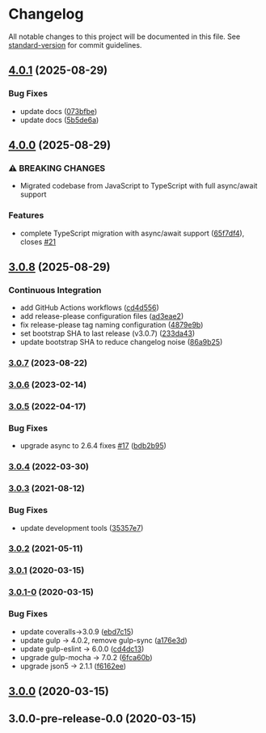 # Changelog

All notable changes to this project will be documented in this file. See [standard-version](https://github.com/conventional-changelog/standard-version) for commit guidelines.

## [4.0.1](https://github.com/billchurch/read-config-ng/compare/v4.0.0...v4.0.1) (2025-08-29)


### Bug Fixes

* update docs ([073bfbe](https://github.com/billchurch/read-config-ng/commit/073bfbe08074e736ddee6d9f07c5d64c9c8b40bf))
* update docs ([5b5de6a](https://github.com/billchurch/read-config-ng/commit/5b5de6a10cab75d605773e8a6c1a047427919d69))

## [4.0.0](https://github.com/billchurch/read-config-ng/compare/v3.0.8...v4.0.0) (2025-08-29)


### ⚠ BREAKING CHANGES

* Migrated codebase from JavaScript to TypeScript with full async/await support

### Features

* complete TypeScript migration with async/await support ([65f7df4](https://github.com/billchurch/read-config-ng/commit/65f7df403d90c84b7e1bbb722957eec705946b48)), closes [#21](https://github.com/billchurch/read-config-ng/issues/21)

## [3.0.8](https://github.com/billchurch/read-config-ng/compare/v3.0.7...v3.0.8) (2025-08-29)


### Continuous Integration

* add GitHub Actions workflows ([cd4d556](https://github.com/billchurch/read-config-ng/commit/cd4d55622f2515d68e2166ad184c1d6078affef7))
* add release-please configuration files ([ad3eae2](https://github.com/billchurch/read-config-ng/commit/ad3eae2bf3befc2a8261c82bd52751db3076c954))
* fix release-please tag naming configuration ([4879e9b](https://github.com/billchurch/read-config-ng/commit/4879e9b20c660ddedf5cb5f12b8cc2a3c0a0e676))
* set bootstrap SHA to last release (v3.0.7) ([233da43](https://github.com/billchurch/read-config-ng/commit/233da4361571c51ced3a7a94f748e2dc4f9404af))
* update bootstrap SHA to reduce changelog noise ([86a9b25](https://github.com/billchurch/read-config-ng/commit/86a9b25294169c0bf7d81fa22f44246488d6fee5))

### [3.0.7](https://github.com/billchurch/read-config-ng/compare/v3.0.6...v3.0.7) (2023-08-22)

### [3.0.6](https://github.com/billchurch/read-config-ng/compare/v3.0.5...v3.0.6) (2023-02-14)

### [3.0.5](https://github.com/billchurch/read-config-ng/compare/v3.0.4...v3.0.5) (2022-04-17)


### Bug Fixes

* upgrade async to 2.6.4 fixes [#17](https://github.com/billchurch/read-config-ng/issues/17) ([bdb2b95](https://github.com/billchurch/read-config-ng/commit/bdb2b95090d56bbdc1fede5e3918b2aeba6343a5))

### [3.0.4](https://github.com/billchurch/read-config-ng/compare/v3.0.3...v3.0.4) (2022-03-30)

### [3.0.3](https://github.com/billchurch/read-config-ng/compare/v3.0.2...v3.0.3) (2021-08-12)

### Bug Fixes

* update development tools ([35357e7](https://github.com/billchurch/read-config-ng/commit/35357e767739c23568401697580c2c477b10014a))

### [3.0.2](https://github.com/billchurch/read-config-ng/compare/v3.0.1...v3.0.2) (2021-05-11)

### [3.0.1](https://github.com/billchurch/read-config-ng/compare/v3.0.1-0...v3.0.1) (2020-03-15)

### [3.0.1-0](https://github.com/billchurch/read-config-ng/compare/v3.0.0...v3.0.1-0) (2020-03-15)


### Bug Fixes

* update coveralls->3.0.9 ([ebd7c15](https://github.com/billchurch/read-config-ng/commit/ebd7c159bcf2fb28fa614bc460706ec4f8f430a6))
* update gulp -> 4.0.2, remove gulp-sync ([a176e3d](https://github.com/billchurch/read-config-ng/commit/a176e3d3ed77463495acac59a2ed82e4395bf05a))
* update gulp-eslint -> 6.0.0 ([cd4dc13](https://github.com/billchurch/read-config-ng/commit/cd4dc13158da383099fd87fea71737870d676410))
* upgrade gulp-mocha -> 7.0.2 ([6fca60b](https://github.com/billchurch/read-config-ng/commit/6fca60be867d56f3679588936d1cff10c065cf68))
* upgrade json5 -> 2.1.1 ([f6162ee](https://github.com/billchurch/read-config-ng/commit/f6162eede6c69a710155623bdb63a5dc79b794c7))

## [3.0.0](https://github.com/billchurch/read-config-ng/compare/v3.0.0-pre-release-0.0...v3.0.0) (2020-03-15)

## 3.0.0-pre-release-0.0 (2020-03-15)

